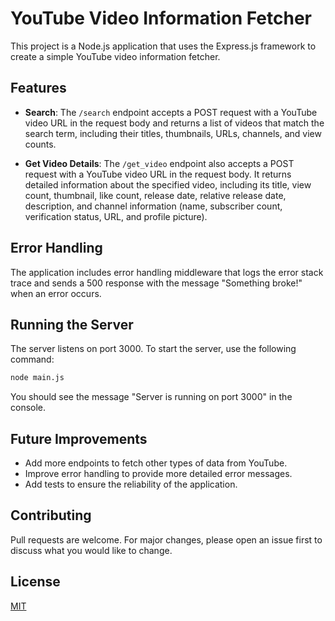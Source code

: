 # YouTube Video Information Fetcher

This project is a Node.js application that uses the Express.js framework to create a simple YouTube video information fetcher. 

## Features

- **Search**: The `/search` endpoint accepts a POST request with a YouTube video URL in the request body and returns a list of videos that match the search term, including their titles, thumbnails, URLs, channels, and view counts.

- **Get Video Details**: The `/get_video` endpoint also accepts a POST request with a YouTube video URL in the request body. It returns detailed information about the specified video, including its title, view count, thumbnail, like count, release date, relative release date, description, and channel information (name, subscriber count, verification status, URL, and profile picture).

## Error Handling

The application includes error handling middleware that logs the error stack trace and sends a 500 response with the message "Something broke!" when an error occurs.

## Running the Server

The server listens on port 3000. To start the server, use the following command:

```bash
node main.js
```
You should see the message "Server is running on port 3000" in the console.

## Future Improvements

- Add more endpoints to fetch other types of data from YouTube.
- Improve error handling to provide more detailed error messages.
- Add tests to ensure the reliability of the application.

## Contributing

Pull requests are welcome. For major changes, please open an issue first to discuss what you would like to change.

## License

[MIT](https://choosealicense.com/licenses/mit/)